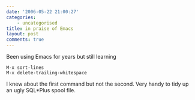 ```yaml
---
date: '2006-05-22 21:00:27'
categories:
    - uncategorised
title: in praise of Emacs
layout: post
comments: true
---
```

Been using Emacs for years but still learning

    M-x sort-lines
    M-x delete-trailing-whitespace

I knew about the first command but not the second. Very handy to tidy up
an ugly SQL\*Plus spool file.
